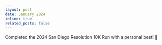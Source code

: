 ```yaml
---
layout: post
date: January 2024
inline: true
related_posts: false
---
```


Completed the 2024 San Diego Resolution 10K Run with a personal best! 🏃
